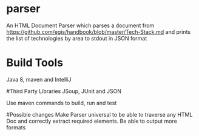 # parser
An HTML Document Parser which parses a document from https://github.com/egis/handbook/blob/master/Tech-Stack.md and prints the list of technologies by area to stdout in JSON format

# Build Tools
Java 8, maven and IntelliJ

#Third Party Libraries
JSoup, JUnit and JSON

Use maven commands to build, run and test

#Possible changes
Make Parser universal to be able to traverse any HTML Doc and correctly extract required elements.
Be able to output more formats
